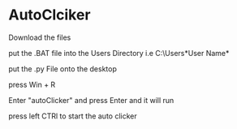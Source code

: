 # AutoClciker

Download the files

put the .BAT file into the Users Directory i.e C:\Users\*User Name*

put the .py File onto the desktop

press Win + R 

Enter "autoClicker" and press Enter
and it will run 

press left CTRl to start the auto clicker
